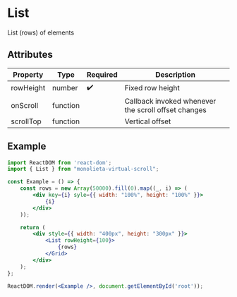 # List

List (rows) of elements

## Attributes
| Property                | Type              | Required | Description          |
| ----------------------- | ----------------- | -------- | -------------------- |
| rowHeight               | number            |    ✔️     | Fixed row height     |
| onScroll                | function          |          | Callback invoked whenever the scroll offset changes |
| scrollTop               | function          |          | Vertical offset      |


## Example

```jsx
import ReactDOM from 'react-dom';
import { List } from "monolieta-virtual-scroll";

const Example = () => {
    const rows = new Array(50000).fill(0).map((_, i) => (
        <div key={i} syle={{ width: "100%", height: "100%" }}>
            {i}
        </div>
    ));

    return (
        <div style={{ width: "400px", height: "300px" }}>
            <List rowHeight={100}>
                {rows}
            </Grid>
        </div>
    );
};

ReactDOM.render(<Example />, document.getElementById('root'));
```
